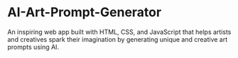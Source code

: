 # AI-Art-Prompt-Generator
An inspiring web app built with HTML, CSS, and JavaScript that helps artists and creatives spark their imagination by generating unique and creative art prompts using AI.
